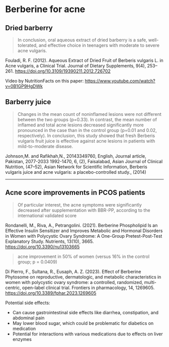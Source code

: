 # Berberine for acne

## Dried barberry
> In conclusion, oral aqueous extract of dried barberry is a safe, well-tolerated, and effective choice in teenagers with moderate to severe acne vulgaris.

Fouladi, R. F. (2012). Aqueous Extract of Dried Fruit of Berberis vulgaris L. in Acne vulgaris, a Clinical Trial. Journal of Dietary Supplements, 9(4), 253–261. https://doi.org/10.3109/19390211.2012.726702

Video by NutritionFacts on this paper: https://www.youtube.com/watch?v=0B1GP9HgDWk

## Barberry juice

> Changes in the mean count of noninflamed lesions were not different between the two groups (p=0.33). In contrast, the mean number of inflamed and total acne lesions decreased significantly more pronounced in the case than in the control group (p=0.01 and 0.02, respectively). In conclusion, this study showed that fresh Berberis vulgaris fruit juice is effective against acne lesions in patients with mild-to-moderate disease.

Johnson,M. and Rafikhah,N., 20143349760, English, Journal article, Pakistan, 2077-2033 1992-1470, 6, (2), Faisalabad, Asian Journal of Clinical Nutrition, (47–52), Asian Network for Scientific Information, Berberis vulgaris juice and acne vulgaris: a placebo-controlled study., (2014)

---

## Acne score improvements in PCOS patients
> Of particular interest, the acne symptoms were significantly decreased after supplementation with BBR-PP, according to the international validated score

Rondanelli, M., Riva, A., Petrangolini. (2021). Berberine Phospholipid Is an Effective Insulin Sensitizer and Improves Metabolic and Hormonal Disorders in Women with Polycystic Ovary Syndrome: A One-Group Pretest-Post-Test Explanatory Study. Nutrients, 13(10), 3665. https://doi.org/10.3390/nu13103665

> acne improvement in 50% of women (versus 16% in the control group; p = 0.0409)

Di Pierro, F., Sultana, R., Eusaph, A. Z. (2023). Effect of Berberine Phytosome on reproductive, dermatologic, and metabolic characteristics in women with polycystic ovary syndrome: a controlled, randomized, multi-centric, open-label clinical trial. Frontiers in pharmacology, 14, 1269605. https://doi.org/10.3389/fphar.2023.1269605

Potential side effects:
- Can cause gastrointestinal side effects like diarrhea, constipation, and abdominal pain
- May lower blood sugar, which could be problematic for diabetics on medication
- Potential for interactions with various medications due to effects on liver enzymes

